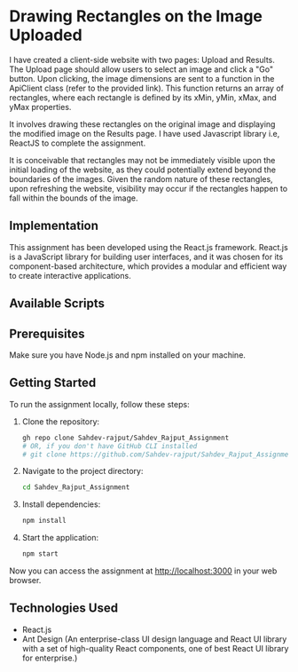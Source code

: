 # Drawing Rectangles on the Image Uploaded

I have created a client-side website with two pages: Upload and Results. The Upload page should allow users to select an image and click a "Go" button. Upon clicking, the image dimensions are sent to a function in the ApiClient class (refer to the provided link). This function returns an array of rectangles, where each rectangle is defined by its xMin, yMin, xMax, and yMax properties.

It involves drawing these rectangles on the original image and displaying the modified image on the Results page. I have used Javascript library i.e, ReactJS to complete the assignment. 

It is conceivable that rectangles may not be immediately visible upon the initial loading of the website, as they could potentially extend beyond the boundaries of the images. Given the random nature of these rectangles, upon refreshing the website, visibility may occur if the rectangles happen to fall within the bounds of the image.


## Implementation

This assignment has been developed using the React.js framework. React.js is a JavaScript library for building user interfaces, and it was chosen for its component-based architecture, which provides a modular and efficient way to create interactive applications.


## Available Scripts
## Prerequisites

Make sure you have Node.js and npm installed on your machine.

## Getting Started

To run the assignment locally, follow these steps:

1. Clone the repository:
    ```bash
    gh repo clone Sahdev-rajput/Sahdev_Rajput_Assignment
    # OR, if you don't have GitHub CLI installed
    # git clone https://github.com/Sahdev-rajput/Sahdev_Rajput_Assignment.git
    ```

2. Navigate to the project directory:
    ```bash
    cd Sahdev_Rajput_Assignment
    ```

3. Install dependencies:
    ```bash
    npm install
    ```

4. Start the application:
    ```bash
    npm start
    ```

Now you can access the assignment at [http://localhost:3000](http://localhost:3000) in your web browser.

## Technologies Used

- React.js
- Ant Design (An enterprise-class UI design language and React UI library with a set of high-quality React components, one of best React UI library for enterprise.)





